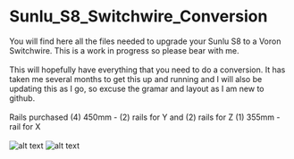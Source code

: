 # Sunlu_S8_Switchwire_Conversion

You will find here all the files needed to upgrade your Sunlu S8 to a Voron Switchwire. This is a work in progress so please bear with me. <br />
<br />
This will hopefully have everything that you need to do a conversion. It has taken me several months to get this up and running and I will also be updating this as I go, so excuse the gramar and layout as I am new to github.  <br />
 <br />
Rails purchased 
(4) 450mm - (2) rails for Y and (2) rails for Z
(1) 355mm - rail for X <br />
<br />
![alt text](https://github.com/falkien/Sunlu_S8_Switchwire_Conversion/blob/main/Pics/PXL_20240111_071527569.jpg)
![alt text](https://github.com/falkien/Sunlu_S8_Switchwire_Conversion/blob/main/Pics/PXL_20231214_011142864.jpg)
